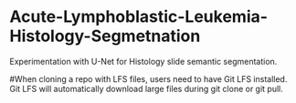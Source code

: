 # Acute-Lymphoblastic-Leukemia-Histology-Segmetnation


Experimentation with U-Net for Histology slide semantic segmentation.












#When cloning a repo with LFS files, users need to have Git LFS installed. Git LFS will automatically download large files during git clone or git pull.
